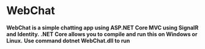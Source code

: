 # WebChat
**WebChat is a simple chatting app using ASP.NET Core MVC using SignalR and Identity.**
**.NET Core allows you to compile and run this on Windows or Linux.**
**Use command dotnet WebChat.dll to run**
